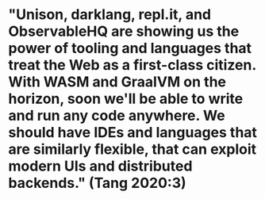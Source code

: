 # "Unison, darklang, repl.it, and ObservableHQ are showing us the power of tooling and languages that treat the Web as a first-class citizen. With WASM and GraalVM on the horizon, soon we'll be able to write and run any code anywhere. We should have IDEs and languages that are similarly flexible, that can exploit modern UIs and distributed backends." (Tang 2020:3)